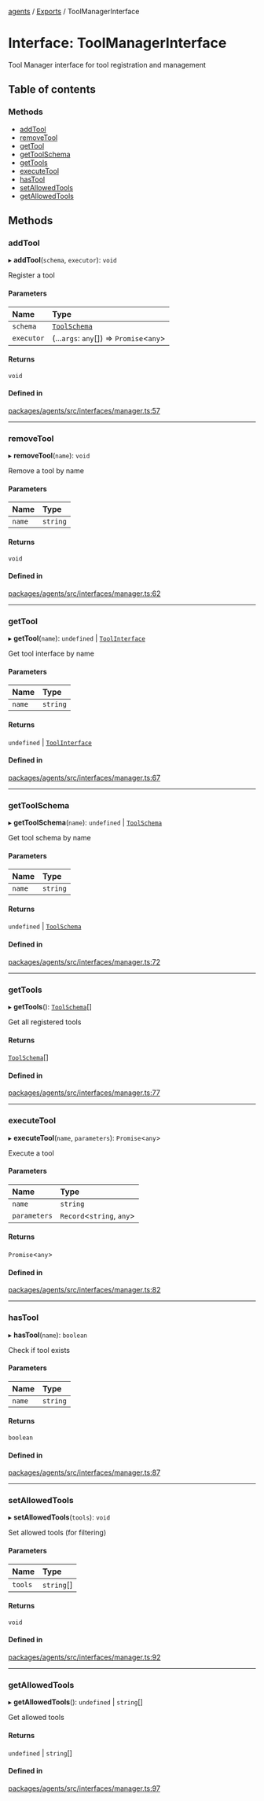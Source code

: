 <!-- 
 ⚠️  AUTO-GENERATED FILE - DO NOT EDIT MANUALLY
 This file is automatically generated by scripts/docs-generator.js
 To make changes, edit the source TypeScript files or update the generator script
-->

[agents](../../) / [Exports](../modules) / ToolManagerInterface

# Interface: ToolManagerInterface

Tool Manager interface for tool registration and management

## Table of contents

### Methods

- [addTool](ToolManagerInterface#addtool)
- [removeTool](ToolManagerInterface#removetool)
- [getTool](ToolManagerInterface#gettool)
- [getToolSchema](ToolManagerInterface#gettoolschema)
- [getTools](ToolManagerInterface#gettools)
- [executeTool](ToolManagerInterface#executetool)
- [hasTool](ToolManagerInterface#hastool)
- [setAllowedTools](ToolManagerInterface#setallowedtools)
- [getAllowedTools](ToolManagerInterface#getallowedtools)

## Methods

### addTool

▸ **addTool**(`schema`, `executor`): `void`

Register a tool

#### Parameters

| Name | Type |
| :------ | :------ |
| `schema` | [`ToolSchema`](ToolSchema) |
| `executor` | (...`args`: `any`[]) => `Promise`\<`any`\> |

#### Returns

`void`

#### Defined in

[packages/agents/src/interfaces/manager.ts:57](https://github.com/woojubb/robota/blob/c50179e56752f80ea03c64201e29ab12275152bf/packages/agents/src/interfaces/manager.ts#L57)

___

### removeTool

▸ **removeTool**(`name`): `void`

Remove a tool by name

#### Parameters

| Name | Type |
| :------ | :------ |
| `name` | `string` |

#### Returns

`void`

#### Defined in

[packages/agents/src/interfaces/manager.ts:62](https://github.com/woojubb/robota/blob/c50179e56752f80ea03c64201e29ab12275152bf/packages/agents/src/interfaces/manager.ts#L62)

___

### getTool

▸ **getTool**(`name`): `undefined` \| [`ToolInterface`](ToolInterface)

Get tool interface by name

#### Parameters

| Name | Type |
| :------ | :------ |
| `name` | `string` |

#### Returns

`undefined` \| [`ToolInterface`](ToolInterface)

#### Defined in

[packages/agents/src/interfaces/manager.ts:67](https://github.com/woojubb/robota/blob/c50179e56752f80ea03c64201e29ab12275152bf/packages/agents/src/interfaces/manager.ts#L67)

___

### getToolSchema

▸ **getToolSchema**(`name`): `undefined` \| [`ToolSchema`](ToolSchema)

Get tool schema by name

#### Parameters

| Name | Type |
| :------ | :------ |
| `name` | `string` |

#### Returns

`undefined` \| [`ToolSchema`](ToolSchema)

#### Defined in

[packages/agents/src/interfaces/manager.ts:72](https://github.com/woojubb/robota/blob/c50179e56752f80ea03c64201e29ab12275152bf/packages/agents/src/interfaces/manager.ts#L72)

___

### getTools

▸ **getTools**(): [`ToolSchema`](ToolSchema)[]

Get all registered tools

#### Returns

[`ToolSchema`](ToolSchema)[]

#### Defined in

[packages/agents/src/interfaces/manager.ts:77](https://github.com/woojubb/robota/blob/c50179e56752f80ea03c64201e29ab12275152bf/packages/agents/src/interfaces/manager.ts#L77)

___

### executeTool

▸ **executeTool**(`name`, `parameters`): `Promise`\<`any`\>

Execute a tool

#### Parameters

| Name | Type |
| :------ | :------ |
| `name` | `string` |
| `parameters` | `Record`\<`string`, `any`\> |

#### Returns

`Promise`\<`any`\>

#### Defined in

[packages/agents/src/interfaces/manager.ts:82](https://github.com/woojubb/robota/blob/c50179e56752f80ea03c64201e29ab12275152bf/packages/agents/src/interfaces/manager.ts#L82)

___

### hasTool

▸ **hasTool**(`name`): `boolean`

Check if tool exists

#### Parameters

| Name | Type |
| :------ | :------ |
| `name` | `string` |

#### Returns

`boolean`

#### Defined in

[packages/agents/src/interfaces/manager.ts:87](https://github.com/woojubb/robota/blob/c50179e56752f80ea03c64201e29ab12275152bf/packages/agents/src/interfaces/manager.ts#L87)

___

### setAllowedTools

▸ **setAllowedTools**(`tools`): `void`

Set allowed tools (for filtering)

#### Parameters

| Name | Type |
| :------ | :------ |
| `tools` | `string`[] |

#### Returns

`void`

#### Defined in

[packages/agents/src/interfaces/manager.ts:92](https://github.com/woojubb/robota/blob/c50179e56752f80ea03c64201e29ab12275152bf/packages/agents/src/interfaces/manager.ts#L92)

___

### getAllowedTools

▸ **getAllowedTools**(): `undefined` \| `string`[]

Get allowed tools

#### Returns

`undefined` \| `string`[]

#### Defined in

[packages/agents/src/interfaces/manager.ts:97](https://github.com/woojubb/robota/blob/c50179e56752f80ea03c64201e29ab12275152bf/packages/agents/src/interfaces/manager.ts#L97)
